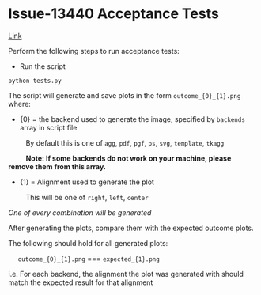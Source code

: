 # Issue-13440 Acceptance Tests

[Link](https://github.com/matplotlib/matplotlib/issues/13440)

Perform the following steps to run acceptance tests:
- Run the script

`python tests.py`

The script will generate and save plots in the form `outcome_{0}_{1}.png` where:

- {0} = the backend used to generate the image, specified by `backends` array in script file

&nbsp;&nbsp;&nbsp;&nbsp;&nbsp;&nbsp;&nbsp;&nbsp; By default this is one of `agg`, `pdf`, `pgf`, `ps`, `svg`, `template`, `tkagg`

&nbsp;&nbsp;&nbsp;&nbsp;&nbsp;&nbsp;&nbsp;&nbsp; **Note: If some backends do not work on your machine, please remove them from this array.**

- {1} = Alignment used to generate the plot

&nbsp;&nbsp;&nbsp;&nbsp;&nbsp;&nbsp;&nbsp;&nbsp; This will be one of `right`, `left`, `center`

*One of every combination will be generated*

After generating the plots, compare them with the expected outcome plots.

The following should hold for all generated plots:

&nbsp;&nbsp;&nbsp;&nbsp; `outcome_{0}_{1}.png` === `expected_{1}.png`

i.e. For each backend, the alignment the plot was generated with should match the expected result for that alignment
